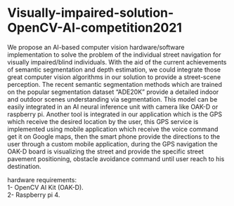 # Visually-impaired-solution-OpenCV-AI-competition2021

We propose an AI-based computer vision hardware/software implementation to solve the problem of
the individual street navigation for visually impaired/blind individuals. With the aid of the current
achievements of semantic segmentation and depth estimation, we could integrate those great computer
vision algorithms in our solution to provide a street-scene perception.
The recent semantic segmentation methods which are trained on the popular segmentation dataset
“ADE20K” provide a detailed indoor and outdoor scenes understanding via segmentation. This model can be easily integrated in an AI neural inference unit with camera like OAK-D or raspberry pi. Another
tool is integrated in our application which is the GPS which receive the desired location by the user, this GPS service is implemented using mobile application which receive the voice command get it on Google maps, then the smart phone provide the directions to the user through a custom mobile application, during the GPS navigation the OAK-D board is visualizing the street and provide the specific street pavement positioning, obstacle avoidance command until user reach to his destination.

hardware requirements: </br>
1- OpenCV AI Kit (OAK-D). </br>
2- Raspberry pi 4.</br>

